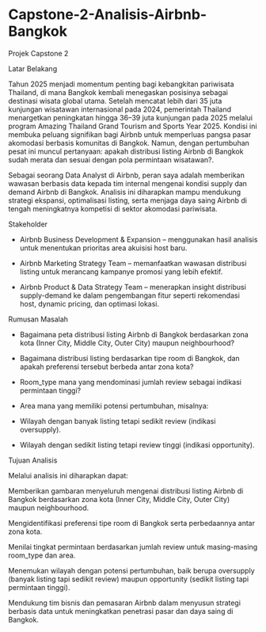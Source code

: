 # Capstone-2-Analisis-Airbnb-Bangkok
Projek Capstone 2

Latar Belakang

Tahun 2025 menjadi momentum penting bagi kebangkitan pariwisata Thailand, di mana Bangkok kembali menegaskan posisinya sebagai destinasi wisata global utama. Setelah mencatat lebih dari 35 juta kunjungan wisatawan internasional pada 2024, pemerintah Thailand menargetkan peningkatan hingga 36–39 juta kunjungan pada 2025 melalui program Amazing Thailand Grand Tourism and Sports Year 2025. Kondisi ini membuka peluang signifikan bagi Airbnb untuk memperluas pangsa pasar akomodasi berbasis komunitas di Bangkok. Namun, dengan pertumbuhan pesat ini muncul pertanyaan: apakah distribusi listing Airbnb di Bangkok sudah merata dan sesuai dengan pola permintaan wisatawan?.

Sebagai seorang Data Analyst di Airbnb, peran saya adalah memberikan wawasan berbasis data kepada tim internal mengenai kondisi supply dan demand Airbnb di Bangkok. Analisis ini diharapkan mampu mendukung strategi ekspansi, optimalisasi listing, serta menjaga daya saing Airbnb di tengah meningkatnya kompetisi di sektor akomodasi pariwisata.

Stakeholder

+ Airbnb Business Development & Expansion – menggunakan hasil analisis untuk menentukan prioritas area akuisisi host baru.

+ Airbnb Marketing Strategy Team – memanfaatkan wawasan distribusi listing untuk merancang kampanye promosi yang lebih efektif.

+ Airbnb Product & Data Strategy Team – menerapkan insight distribusi supply-demand ke dalam pengembangan fitur seperti rekomendasi host, dynamic pricing, dan optimasi lokasi.

Rumusan Masalah

- Bagaimana peta distribusi listing Airbnb di Bangkok berdasarkan zona kota (Inner City, Middle City, Outer City) maupun neighbourhood?

- Bagaimana distribusi listing berdasarkan tipe room di Bangkok, dan apakah preferensi tersebut berbeda antar zona kota?

- Room_type mana yang mendominasi jumlah review sebagai indikasi permintaan tinggi?

- Area mana yang memiliki potensi pertumbuhan, misalnya:

- Wilayah dengan banyak listing tetapi sedikit review (indikasi oversupply).

- Wilayah dengan sedikit listing tetapi review tinggi (indikasi opportunity).

Tujuan Analisis

Melalui analisis ini diharapkan dapat:

Memberikan gambaran menyeluruh mengenai distribusi listing Airbnb di Bangkok berdasarkan zona kota (Inner City, Middle City, Outer City) maupun neighbourhood.

Mengidentifikasi preferensi tipe room di Bangkok serta perbedaannya antar zona kota.

Menilai tingkat permintaan berdasarkan jumlah review untuk masing-masing room_type dan area.

Menemukan wilayah dengan potensi pertumbuhan, baik berupa oversupply (banyak listing tapi sedikit review) maupun opportunity (sedikit listing tapi permintaan tinggi).

Mendukung tim bisnis dan pemasaran Airbnb dalam menyusun strategi berbasis data untuk meningkatkan penetrasi pasar dan daya saing di Bangkok.
